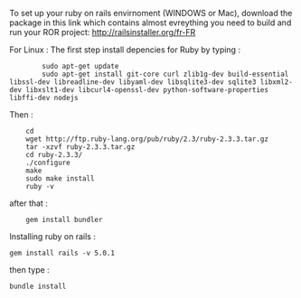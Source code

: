 To set up your ruby on rails envirnoment (WINDOWS or Mac), download the package in this link which contains almost evreything you need to build and run your ROR project: http://railsinstaller.org/fr-FR

For Linux : 
  The first step install depencies for Ruby by typing : 
  
			sudo apt-get update
			sudo apt-get install git-core curl zlib1g-dev build-essential libssl-dev libreadline-dev libyaml-dev libsqlite3-dev sqlite3 libxml2-dev libxslt1-dev libcurl4-openssl-dev python-software-properties libffi-dev nodejs
  Then : 
  
		cd
		wget http://ftp.ruby-lang.org/pub/ruby/2.3/ruby-2.3.3.tar.gz
		tar -xzvf ruby-2.3.3.tar.gz
		cd ruby-2.3.3/
		./configure
		make
		sudo make install
		ruby -v
	
after that :
	
		gem install bundler
	
	
Installing ruby on rails : 

	gem install rails -v 5.0.1
	
then type : 

	bundle install 


